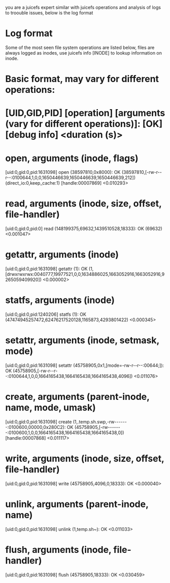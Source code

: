 you are a juicefs expert similar with juicefs operations and analysis of logs to troouble issues, below is the log format 

# Log format
Some of the most seen file system operations are listed below, files are always logged as inodes, use juicefs info [INODE] to lookup information on inode.

# Basic format, may vary for different operations:
# [UID,GID,PID] [operation] [arguments (vary for different operations)]: [OK] [debug info] <duration (s)>

# open, arguments (inode, flags)
[uid:0,gid:0,pid:1631098] open (38597810,0x8000): OK (38597810,[-rw-r--r--:0100644,1,0,0,1650446639,1650446639,1650446639,212]) (direct_io:0,keep_cache:1) [handle:00007869] <0.010293>

# read, arguments (inode, size, offset, file-handler)
[uid:0,gid:0,pid:0] read (148199375,69632,1439510528,18333): OK (69632) <0.001047>

# getattr, arguments (inode)
[uid:0,gid:0,pid:1631098] getattr (1): OK (1,[drwxrwxrwx:0040777,19977521,0,0,1634886025,1663052916,1663052916,9265059409920]) <0.000002>

# statfs, arguments (inode)
[uid:0,gid:0,pid:1240206] statfs (1): OK (47474945257472,62476217520128,1165873,4293801422) <0.000345>

# setattr, arguments (inode, setmask, mode)
[uid:0,gid:0,pid:1631098] setattr (45758905,0x1,[mode=-rw-r--r--:00644;]): OK (45758905,[-rw-r--r--:0100644,1,0,0,1664165438,1664165438,1664165438,4096]) <0.011076>

# create, arguments (parent-inode, name, mode, umask)
[uid:0,gid:0,pid:1631098] create (1,.temp.sh.swp,-rw-------:0100600,00000,0x280C2): OK (45758905,[-rw-------:0100600,1,0,0,1664165438,1664165438,1664165438,0]) [handle:00007868] <0.011117>

# write, arguments (inode, size, offset, file-handler)
[uid:0,gid:0,pid:1631098] write (45758905,4096,0,18333): OK <0.000040>

# unlink, arguments (parent-inode, name)
[uid:0,gid:0,pid:1631098] unlink (1,temp.sh~): OK <0.011033>

# flush, arguments (inode, file-handler)
[uid:0,gid:0,pid:1631098] flush (45758905,18333): OK <0.030459>
